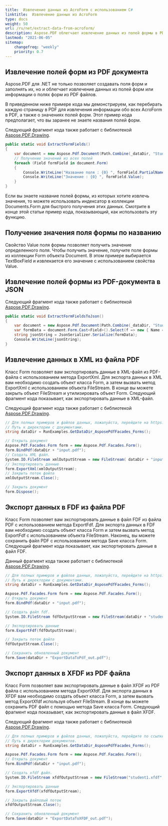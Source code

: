 ```yaml
---
title:  Извлечение данных из AcroForm с использованием C#
linktitle:  Извлечение данных из AcroForm
type: docs
weight: 50
url: /ru/net/extract-data-from-acroform/
description: Aspose.PDF облегчает извлечение данных из полей формы в PDF файлах. Узнайте, как извлечь данные из AcroForms и сохранить их в формате JSON, XML или FDF.
lastmod: "2021-06-05"
sitemap:
    changefreq: "weekly"
    priority: 0.7
---
```


## Извлечение полей форм из PDF документа

Aspose.PDF для .NET не только позволяет создавать поля форм и заполнять их, но и облегчает извлечение данных из полей форм или информации о полях форм из PDF файлов.

В приведенном ниже примере кода мы демонстрируем, как перебирать каждую страницу в PDF для извлечения информации обо всех AcroForm в PDF, а также о значениях полей форм. Этот пример кода предполагает, что вы заранее не знаете названия полей форм.

Следующий фрагмент кода также работает с библиотекой [Aspose.PDF.Drawing](/pdf/ru/net/drawing/).

```csharp
public static void ExtractFormFields()
{
    var document = new Aspose.Pdf.Document(Path.Combine(_dataDir, "StudentInfoFormElectronic.pdf"));
    // Получение значений из всех полей
    foreach (Field formField in document.Form)
    {
        Console.WriteLine("Название поля : {0} ", formField.PartialName);
        Console.WriteLine("Значение : {0} ", formField.Value);
    }
}
```
Если вы знаете название полей формы, из которых хотите извлечь значения, то можете использовать индексатор в коллекции Documents.Form для быстрого получения этих данных. Смотрите в конце этой статьи пример кода, показывающий, как использовать эту функцию.

## Получение значения поля формы по названию

Свойство Value поля формы позволяет получить значение определенного поля. Чтобы получить значение, получите поле формы из коллекции Form объекта Document. В этом примере выбирается TextBoxField и извлекается его значение с использованием свойства Value.

## Извлечение полей формы из PDF-документа в JSON

Следующий фрагмент кода также работает с библиотекой [Aspose.PDF.Drawing](/pdf/ru/net/drawing/).

```csharp
public static void ExtractFormFieldsToJson()
{
    var document = new Aspose.Pdf.Document(Path.Combine(_dataDir, "StudentInfoFormElectronic.pdf"));
    var formData = document.Form.Cast<Field>().Select(f => new { Name = f.PartialName, f.Value });
    string jsonString = JsonSerializer.Serialize(formData);
    Console.WriteLine(jsonString);
}
```
## Извлечение данных в XML из файла PDF

Класс Form позволяет вам экспортировать данные в XML-файл из PDF-файла с использованием метода ExportXml. Для экспорта данных в XML вам необходимо создать объект класса Form, а затем вызвать метод ExportXml с использованием объекта FileStream. В конце вы можете закрыть объект FileStream и утилизировать объект Form. Следующий фрагмент кода показывает, как экспортировать данные в XML-файл.

Следующий фрагмент кода также работает с библиотекой [Aspose.PDF.Drawing](/pdf/ru/net/drawing/).

```csharp
// Для полных примеров и файлов данных, пожалуйста, перейдите на https://github.com/aspose-pdf/Aspose.Pdf-for-.NET
// Путь к директории с документами.
string dataDir = RunExamples.GetDataDir_AsposePdfFacades_Forms();

// Открыть документ
Aspose.Pdf.Facades.Form form = new Aspose.Pdf.Facades.Form();
form.BindPdf(dataDir + "input.pdf");
// Создать XML файл.
System.IO.FileStream xmlOutputStream = new FileStream( dataDir + "input.xml", FileMode.Create);
// Экспортировать данные
form.ExportXml(xmlOutputStream);
// Закрыть поток файла
xmlOutputStream.Close();

// Закрыть документ
form.Dispose();
```
## Экспорт данных в FDF из файла PDF

Класс Form позволяет вам экспортировать данные в файл FDF из файла PDF с использованием метода ExportFdf. Для экспорта данных в FDF вам необходимо создать объект класса Form и затем вызвать метод ExportFdf с использованием объекта FileStream. Наконец, вы можете сохранить файл PDF с использованием метода Save класса Form. Следующий фрагмент кода показывает, как экспортировать данные в файл FDF.

Данный фрагмент кода также работает с библиотекой [Aspose.PDF.Drawing](/pdf/ru/net/drawing/).

```csharp
// Для полных примеров и файлов данных, пожалуйста, перейдите на https://github.com/aspose-pdf/Aspose.Pdf-for-.NET
// Путь к директории с документами.
string dataDir = RunExamples.GetDataDir_AsposePdfFacades_Forms();

Aspose.Pdf.Facades.Form form = new Aspose.Pdf.Facades.Form();
// Открыть документ
form.BindPdf(dataDir + "input.pdf");

// Создать файл fdf.
System.IO.FileStream fdfOutputStream = new FileStream(dataDir + "student.fdf", FileMode.Create);

// Экспортировать данные
form.ExportFdf(fdfOutputStream);

// Закрыть поток файла
fdfOutputStream.Close();

// Сохранить обновленный документ
form.Save(dataDir + "ExportDataToPdf_out.pdf");
```
## Экспорт данных в XFDF из PDF файла

Класс Form позволяет вам экспортировать данные в файл XFDF из PDF файла с использованием метода ExportXfdf. Для экспорта данных в XFDF вам необходимо создать объект класса Form, а затем вызвать метод ExportXfdf используя объект FileStream. В конце вы можете сохранить PDF файл с помощью метода Save класса Form. Следующий фрагмент кода показывает, как экспортировать данные в файл XFDF.

Следующий фрагмент кода также работает с библиотекой [Aspose.PDF.Drawing](/pdf/ru/net/drawing/).

```csharp
// Для полных примеров и файлов данных, пожалуйста, перейдите по ссылке https://github.com/aspose-pdf/Aspose.Pdf-for-.NET
// Путь к директории документов.
string dataDir = RunExamples.GetDataDir_AsposePdfFacades_Forms();

Aspose.Pdf.Facades.Form form = new Aspose.Pdf.Facades.Form();
// Открыть документ
form.BindPdf(dataDir + "input.pdf");

// Создать xfdf файл.
System.IO.FileStream xfdfOutputStream = new FileStream("student1.xfdf", FileMode.Create);

// Экспортировать данные
form.ExportXfdf(xfdfOutputStream);

// Закрыть файловый поток
xfdfOutputStream.Close();

// Сохранить обновленный документ
form.Save(dataDir + "ExportDataToXFDF_out.pdf");
```

